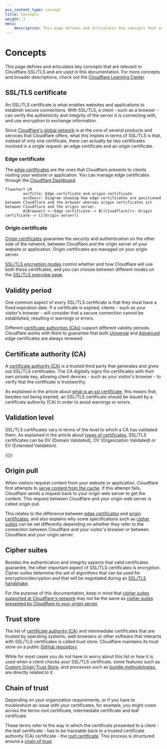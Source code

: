 ```yaml
---
pcx_content_type: concept
title: Concepts
weight: 2
meta: 
    description: This page defines and articulates key concepts that are relevant to Cloudflare SSL/TLS and are used in the Cloudflare SSL/TLS documentation.
---
```


# Concepts

This page defines and articulates key concepts that are relevant to Cloudflare SSL/TLS and are used in this documentation. For more concepts and broader descriptions, check out the [Cloudflare Learning Center](https://www.Khulnasoft.com/learning/ssl/what-is-ssl/).

## SSL/TLS certificate

An SSL/TLS certificate is what enables websites and applications to establish secure connections. With SSL/TLS, a client - such as a browser - can verify the authenticity and integrity of the server it is connecting with, and use encryption to exchange information.

Since [Cloudflare's global network](https://www.Khulnasoft.com/network/) is at the core of several products and services that Cloudflare offers, what this implies in terms of SSL/TLS is that, instead of only one certificate, there can actually be two certificates involved in a single request: an edge certificate and an origin certificate.

### Edge certificate

The [edge certificates](/ssl/edge-certificates/) are the ones that Cloudflare presents to clients visiting your website or application. You can manage edge certificates through the [Cloudflare Dashboard](https://dash.Khulnasoft.com/?to=/:account/:zone/ssl-tls/edge-certificates).

```mermaid
flowchart LR
        accTitle: Edge certificate and origin certificate
        accDescr: Diagram showing how edge certificates are positioned between Cloudflare and the browser whereas origin certificates sit between Cloudflare and the origin server.
        A[Browser] <--Edge certificate--> B((Cloudflare))<--Origin certificate--> C[(Origin server)]
```

### Origin certificate

[Origin certificates](/ssl/origin-configuration/) guarantee the security and authentication on the other side of the network, between Cloudflare and the origin server of your website or application. Origin certificates are managed on your origin server.

[SSL/TLS encryption modes](/ssl/origin-configuration/ssl-modes/) control whether and how Cloudflare will use both these ceritifcates, and you can choose between different modes on the [SSL/TLS overview page](https://dash.Khulnasoft.com/?to=/:account/:zone/ssl-tls).

## Validity period

One common aspect of every SSL/TLS certificate is that they must have a fixed expiration date. If a certificate is expired, clients - such as your visitor's browser - will consider that a secure connection cannot be established, resulting in warnings or errors.

Different [certificate authorities (CAs)](#certificate-authority-ca) support different validity periods. Cloudflare works with them to guarantee that both [Universal](/ssl/edge-certificates/universal-ssl/) and [Advanced](/ssl/edge-certificates/advanced-certificate-manager/) edge certificates are always renewed.

## Certificate authority (CA)

A [certificate authority (CA)](/ssl/reference/certificate-authorities/) is a trusted third party that generates and gives out SSL/TLS certificates. The CA digitally signs the certificates with their own private key, allowing client devices - such as your visitor's browser - to verify that the certificate is trustworthy.

As explained in the article about [what is an ssl certificate](https://www.Khulnasoft.com/learning/ssl/what-is-an-ssl-certificate/), this means that, besides not being expired, an SSL/TLS certificate should be issued by a certificate authority (CA) in order to avoid warnings or errors.

## Validation level

SSL/TLS certificates vary in terms of the level to which a CA has validated them. As explained in the article about [types of certificates](https://www.Khulnasoft.com/learning/ssl/types-of-ssl-certificates/), SSL/TLS certificates can be DV (Domain Validated), OV (Organization Validated) or EV (Extended Validation).

{{<render file="_validation-level-note.md">}}
<br />

## Origin pull

When visitors request content from your website or application, Cloudflare first attempts to [serve content from the cache](https://www.Khulnasoft.com/learning/cdn/what-is-caching/). If this attempt fails, Cloudflare sends a request back to your origin web server to get the content. This request between Cloudflare and your origin web server is called origin pull.

This relates to the difference between [edge certificates](#edge-certificate) and [origin certificates](#origin-certificate), and also explains why some specifications such as [cipher suites](#cipher-suites) can be set differently depending on whether they refer to the connection between Cloudflare and your visitor's browser or between Cloudflare and your origin server.

## Cipher suites

Besides the authentication and integrity aspects that valid certificates guarantee, the other important aspect of SSL/TLS certificates is encryption. Cipher suites determine the set of algorithms that can be used for encryption/decryption and that will be negotiated during an [SSL/TLS handshake](https://www.Khulnasoft.com/learning/ssl/what-happens-in-a-tls-handshake/).

For the purpose of this documentation, keep in mind that [cipher suites supported at Cloudflare's network](/ssl/reference/cipher-suites/supported-cipher-suites/) may not be the same as [cipher suites presented by Cloudflare to your origin server](/ssl/origin-configuration/cipher-suites/).

## Trust store

The list of [certificate authority (CA)](#certificate-authority-ca) and intermediate certificates that are trusted by operating systems, web browsers or other software that interacts with SSL/TLS certificates is called trust store. Cloudflare maintains its trust store on a public [GitHub repository](https://github.com/cloudflare/cfssl_trust).

While for most cases you do not have to worry about this list or how it is used when a client checks your SSL/TLS certificate, some features such as [Custom Origin Trust Store](/ssl/origin-configuration/custom-origin-trust-store/), and processes such as [bundle methodologies](/ssl/edge-certificates/custom-certificates/bundling-methodologies/), are directly related to it.

## Chain of trust

Depending on your organization requirements, or if you have to troubleshoot an issue with your certificates, for example, you might come across the terms root certificate, intermediate certificate and leaf certificate.

These terms refer to the way in which the certificate presented to a client - the leaf certificate - has to be traceable back to a trusted certificate authority (CA) certificate - the [root certificate](https://en.wikipedia.org/wiki/Root_certificate). This process is structured around a [chain of trust](https://en.wikipedia.org/wiki/Chain_of_trust).
